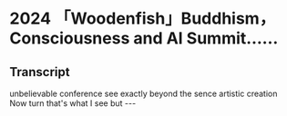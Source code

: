 # 2024 「Woodenfish」Buddhism， Consciousness and AI Summit……

## Transcript

unbelievable conference see exactly beyond the sence artistic creation Now turn that's what I see but ---
